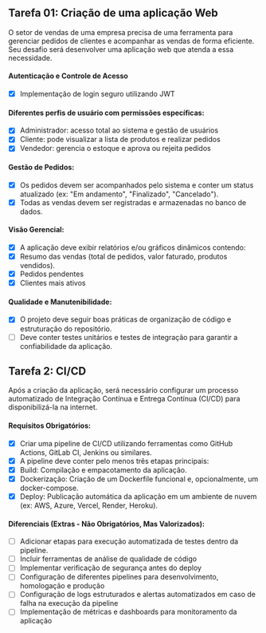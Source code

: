 ## Tarefa 01: Criação de uma aplicação Web

O setor de vendas de uma empresa precisa de uma ferramenta para gerenciar pedidos de clientes e acompanhar as vendas de forma eficiente. Seu desafio será desenvolver uma aplicação web que atenda a essa necessidade.

#### Autenticação e Controle de Acesso

- [x] Implementação de login seguro utilizando JWT

#### Diferentes perfis de usuário com permissões específicas:

- [x] Administrador: acesso total ao sistema e gestão de usuários
- [x] Cliente: pode visualizar a lista de produtos e realizar pedidos
- [x] Vendedor: gerencia o estoque e aprova ou rejeita pedidos

#### Gestão de Pedidos:

- [x] Os pedidos devem ser acompanhados pelo sistema e conter um status atualizado (ex: "Em andamento", "Finalizado", "Cancelado").
- [x] Todas as vendas devem ser registradas e armazenadas no banco de dados.

#### Visão Gerencial:

- [x] A aplicação deve exibir relatórios e/ou gráficos dinâmicos contendo:
- [x] Resumo das vendas (total de pedidos, valor faturado, produtos vendidos).
- [x] Pedidos pendentes
- [x] Clientes mais ativos

#### Qualidade e Manutenibilidade:

- [x] O projeto deve seguir boas práticas de organização de código e estruturação do repositório.
- [ ] Deve conter testes unitários e testes de integração para garantir a confiabilidade da aplicação.

## Tarefa 2: CI/CD

Após a criação da aplicação, será necessário configurar um processo automatizado de Integração Contínua e Entrega Contínua (CI/CD) para disponibilizá-la na internet.

#### Requisitos Obrigatórios:

- [x] Criar uma pipeline de CI/CD utilizando ferramentas como GitHub Actions, GitLab CI, Jenkins ou similares.
- [x] A pipeline deve conter pelo menos três etapas principais:
- [x] Build: Compilação e empacotamento da aplicação.
- [x] Dockerização: Criação de um Dockerfile funcional e, opcionalmente, um docker-compose.
- [x] Deploy: Publicação automática da aplicação em um ambiente de nuvem (ex: AWS, Azure, Vercel, Render, Heroku).

#### Diferenciais (Extras - Não Obrigatórios, Mas Valorizados):

- [ ] Adicionar etapas para execução automatizada de testes dentro da pipeline.
- [ ] Incluir ferramentas de análise de qualidade de código
- [ ] Implementar verificação de segurança antes do deploy
- [ ] Configuração de diferentes pipelines para desenvolvimento, homologação e produção
- [ ] Configuração de logs estruturados e alertas automatizados em caso de falha na execução da pipeline
- [ ] Implementação de métricas e dashboards para monitoramento da aplicação
